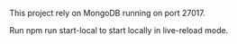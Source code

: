 This project rely on MongoDB running on port 27017.

Run npm run start-local to start locally in live-reload mode.
